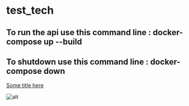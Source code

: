# test_tech

## To run the api use this command line : docker-compose up --build
## To shutdown use this command line :    docker-compose down
 
[Some title here](https://github.com/maxime-42/rush/blob/master/Occupancy_back-end%20(1).pdf)

![alt](https://github.com/maxime-42/test_tech/blob/master/fake_db.png)
